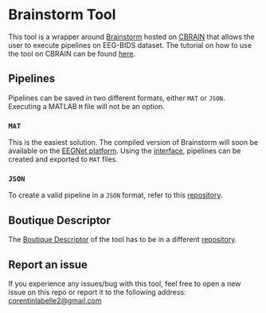 # Brainstorm Tool
This tool is a wrapper around [Brainstorm](https://neuroimage.usc.edu/brainstorm/Introduction) hosted on [CBRAIN](https://mcin.ca/technology/cbrain/) that allows the user to execute pipelines on EEG-BIDS dataset. The tutorial on how to use the tool on CBRAIN can be found [here](https://aces.github.io/cbrain-book/2-interfaces/user_User-Guides.html#getting-started).

## Pipelines
Pipelines can be saved in two different formats, either `MAT` or `JSON`. Executing a MATLAB `M` file will not be an option.

### `MAT`
This is the easiest solution. The compiled version of Brainstorm will soon be available on the [EEGNet platform](https://eegnet-dev.loris.ca/). Using the [interface](https://neuroimage.usc.edu/brainstorm/Tutorials/PipelineEditor?highlight=%28pipeline%29#Saving_a_pipeline), pipelines can be created and exported to `MAT` files.

### `JSON`
To create a valid pipeline in a `JSON` format, refer to this [repository](https://github.com/CorentinLabelle/Brainstorm-Tool-Additional-Files/tree/main/pipeline).

## Boutique Descriptor
The [Boutique Descriptor](https://boutiques.github.io/) of the tool has to be in a different [repository](https://github.com/CorentinLabelle/cbrain-plugins-brainstorm).

## Report an issue
If you experience any issues/bug with this tool, feel free to open a new issue on this repo or report it to the following address: corentinlabelle2@gmail.com
